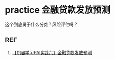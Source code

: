 # practice 金融贷款发放预测


这个到底属于什么分类？风险评估吗？







## REF

1. [【机器学习PAI实践六】金融贷款发放预测](https://blog.csdn.net/buptgshengod/article/details/71516359)
